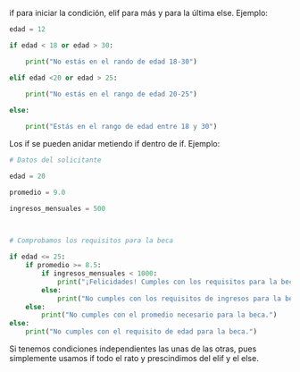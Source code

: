 if para iniciar la condición, elif para más y para la última else. Ejemplo:


```python
edad = 12

if edad < 18 or edad > 30:

    print("No estás en el rando de edad 18-30")  

elif edad <20 or edad > 25:

    print("No estás en el rango de edad 20-25")
  
else:

    print("Estás en el rango de edad entre 18 y 30")
```

Los if se pueden anidar metiendo if dentro de if. Ejemplo:

```python
# Datos del solicitante

edad = 20

promedio = 9.0

ingresos_mensuales = 500

  

# Comprobamos los requisitos para la beca

if edad <= 25:
    if promedio >= 8.5:
        if ingresos_mensuales < 1000:
            print("¡Felicidades! Cumples con los requisitos para la beca.")
        else:
            print("No cumples con los requisitos de ingresos para la beca.")
    else:
        print("No cumples con el promedio necesario para la beca.")
else:
    print("No cumples con el requisito de edad para la beca.")
```


Si tenemos condiciones independientes las unas de las otras, pues simplemente usamos if todo el rato y prescindimos del elif y el else.

